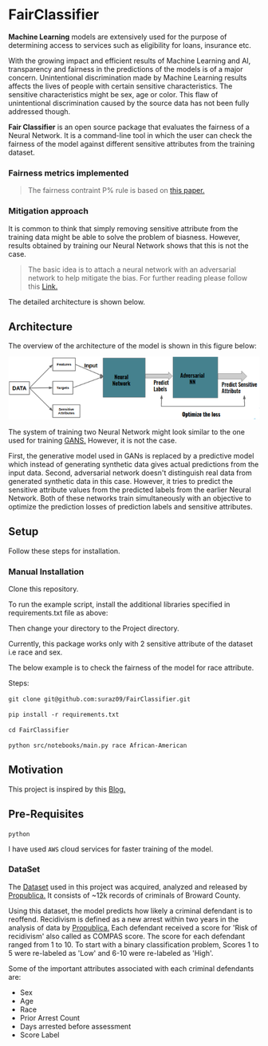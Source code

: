# FairClassifier

**Machine Learning** models are extensively used for the purpose of determining access to services such as eligibility for loans, insurance etc. 

With the growing impact and efficient results of Machine Learning and AI, transparency and fairness in the predictions of the models is of a major concern.
Unintentional discrimination made by Machine Learning results affects the lives of people with certain sensitive characteristics. The sensitive characteristics might be sex, age or color.
This flaw of unintentional discrimination caused by the source data has not been fully addressed though.
 

**Fair Classifier** is an open source package that evaluates the fairness of a Neural Network. 
It is a command-line tool in which the user can check the fairness of the model against different sensitive attributes from the training dataset.

### Fairness metrics implemented
> The fairness contraint P% rule is based on [this paper.](https://arxiv.org/pdf/1507.05259.pdf)

### Mitigation approach
It is common to think that simply removing sensitive attribute from the training data might be able to solve the problem of biasness.
However, results obtained by training our Neural Network shows that this is not the case.

> The basic idea is to attach a neural network  with an adversarial network to help mitigate the bias. For further reading please follow this [Link.](https://blog.godatadriven.com/fairness-in-ml)

The detailed architecture is shown below.

## Architecture
The overview of the architecture of the model is shown in this figure below:

![](images/architecture.png)

The system of training two Neural Network might look similar to the one used for training [GANS.](https://arxiv.org/abs/1406.2661) 
However, it is not the case. 

First, the generative model used in GANs is replaced by a predictive model which 
instead of generating synthetic data gives actual predictions from the input data.
Second, adversarial network doesn't distinguish real data from generated synthetic data in this case. 
However, it tries to predict the sensitive attribute values from the predicted labels from the earlier Neural Network.
Both of these networks train simultaneously with an objective to optimize the prediction losses of prediction labels and sensitive attributes. 

 


## Setup
Follow these steps for installation.

### Manual Installation
Clone this repository.

To run the example script, install the additional libraries specified in requirements.txt file as above:

Then change your directory to the Project directory.

Currently, this package works only with 2 sensitive attribute of the dataset i.e race and sex.

The below example is to check the fairness of the model for race attribute.

Steps:

`git clone git@github.com:suraz09/FairClassifier.git`

`pip install -r requirements.txt`

`cd FairClassifier`

`python src/notebooks/main.py race African-American`


## Motivation
This project is inspired by this [Blog.](https://blog.godatadriven.com/fairness-in-ml) 


## Pre-Requisites
`python`

I have used `AWS` cloud services for faster training of the model.


### DataSet
The [Dataset](https://raw.githubusercontent.com/propublica/compas-analysis/master/compas-scores-two-years.csv) used in this project 
was acquired, analyzed and released by [Propublica.](https://github.com/propublica/compas-analysis) It consists of ~12k records of criminals of Broward County. 

Using this dataset, the model predicts how likely a criminal defendant is to reoffend.
Recidivism is defined as a new arrest within two years in the analysis of data by [Propublica.](https://www.propublica.org/article/how-we-analyzed-the-compas-recidivism-algorithm)
Each defendant received a score for 'Risk of recidivism' also called as COMPAS score. 
The score for each defendant ranged from 1 to 10. 
To start with a binary classification problem, Scores 1 to 5 were re-labeled as 'Low'
and 6-10 were re-labeled as 'High'. 
 
Some of the important attributes associated with each criminal defendants are:

* Sex
* Age 
* Race 
* Prior Arrest Count
* Days arrested before assessment
* Score Label

